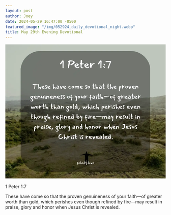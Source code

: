 ```yaml
---
layout: post
author: Joey
date: 2024-05-29 16:47:00 -0500
featured_image: "/img/052924_daily_devotional_night.webp"
title: May 29th Evening Devotional
---
```


[![May 29th 2024 - Evening Devotional](/img/052924_daily_devotional_night.webp)](/img/052924_daily_devotional_night.webp)

1 Peter 1:7

These have come so that the proven genuineness of your faith—of greater worth than gold, which perishes even though refined by fire—may result in praise, glory and honor when Jesus Christ is revealed.

